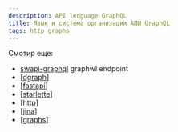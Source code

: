 ```yaml
---
description: API lenguage GraphQL
title: Язык и система организации АПИ GraphQL
tags: http graphs
---
```

Смотир еще:

- [swapi-graphql](https://graphql.org/swapi-graphql) graphwl endpoint
- [[dgraph]]
- [[fastapi]]
- [[starlette]]
- [[http]]
- [[jina]]
- [[graphs]]

[//begin]: # "Autogenerated link references for markdown compatibility"
[dgraph]: dgraph "Dgraph"
[fastapi]: fastapi "Fastapi"
[starlette]: starlette "Starlette"
[http]: ../lists/http "Http"
[jina]: jina "Jina"
[graphs]: ../lists/graphs "Machine learning with graphs"
[//end]: # "Autogenerated link references"
